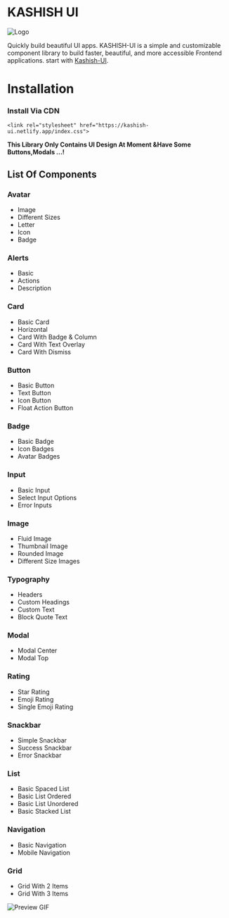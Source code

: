 # KASHISH UI

![Logo](https://kashish-ui.netlify.app/Resources/Flash=Dark.svg)

Quickly build beautiful UI apps. KASHISH-UI is a simple and customizable component library to build faster, beautiful, and more accessible Frontend applications.
start with [Kashish-UI](https://kashish-ui.netlify.app/).

# Installation

### Install Via CDN

    <link rel="stylesheet" href="https://kashish-ui.netlify.app/index.css">

**This Library Only Contains UI Design At Moment &Have Some Buttons,Modals ...!**

## List Of Components

### Avatar

- Image
- Different Sizes
- Letter
- Icon
- Badge

### Alerts

- Basic
- Actions
- Description

### Card

- Basic Card
- Horizontal
- Card With Badge & Column
- Card With Text Overlay
- Card With Dismiss

### Button

- Basic Button
- Text Button
- Icon Button
- Float Action Button

### Badge

- Basic Badge
- Icon Badges
- Avatar Badges

### Input

- Basic Input
- Select Input Options
- Error Inputs

### Image

- Fluid Image
- Thumbnail Image
- Rounded Image
- Different Size Images

### Typography

- Headers
- Custom Headings
- Custom Text
- Block Quote Text

### Modal

- Modal Center
- Modal Top

### Rating

- Star Rating
- Emoji Rating
- Single Emoji Rating

### Snackbar

- Simple Snackbar
- Success Snackbar
- Error Snackbar

### List

- Basic Spaced List
- Basic List Ordered
- Basic List Unordered
- Basic Stacked List

### Navigation

- Basic Navigation
- Mobile Navigation

### Grid

- Grid With 2 Items
- Grid With 3 Items

![Preview GIF](https://i.ibb.co/TrtHgW7/ezgif-com-gif-maker.gif)
